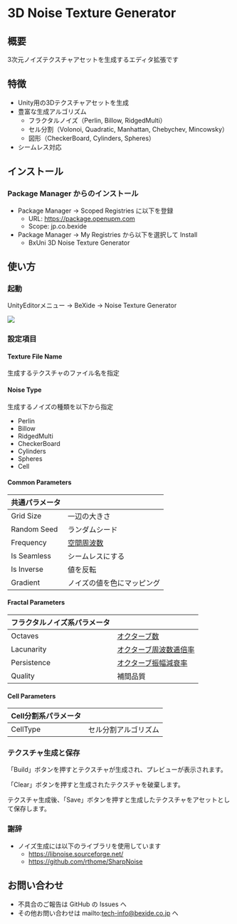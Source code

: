 ﻿# 3D Noise Texture Generator

## 概要

3次元ノイズテクスチャアセットを生成するエディタ拡張です

## 特徴
* Unity用の3Dテクスチャアセットを生成
* 豊富な生成アルゴリズム
  * フラクタルノイズ（Perlin, Billow, RidgedMulti）
  * セル分割（Volonoi, Quadratic, Manhattan, Chebychev, Mincowsky）
  * 図形（CheckerBoard, Cylinders, Spheres）
* シームレス対応

## インストール

### Package Manager からのインストール

* Package Manager → Scoped Registries に以下を登録
    * URL: https://package.openupm.com
    * Scope: jp.co.bexide
* Package Manager → My Registries から以下を選択して Install
    * BxUni 3D Noise Texture Generator

## 使い方

### 起動

UnityEditorメニュー → BeXide → Noise Texture Generator

![](images/ntg01.png)

### 設定項目

#### Texture File Name

生成するテクスチャのファイル名を指定

#### Noise Type

生成するノイズの種類を以下から指定

* Perlin
* Billow
* RidgedMulti
* CheckerBoard
* Cylinders
* Spheres
* Cell

#### Common Parameters

| 共通パラメータ       |                  |
|-------------|------------------------------------------------------------------------|
| Grid Size   | 一辺の大きさ                                                                 |
| Random Seed | ランダムシード                                                                |
| Frequency   | [空間周波数](http://libnoise.sourceforge.net/glossary/index.html#frequency) |
| Is Seamless | シームレスにする                                                               |
| Is Inverse  | 値を反転                                                                   |
| Gradient    | ノイズの値を色にマッピング                                                          |

#### Fractal Parameters

| フラクタルノイズ系パラメータ ||
|--------------|---|
| Octaves      |[オクターブ数](http://libnoise.sourceforge.net/glossary/index.html#octave)|
| Lacunarity   |[オクターブ周波数逓倍率](http://libnoise.sourceforge.net/glossary/index.html#lacunarity)|
| Persistence  |[オクターブ振幅減衰率](http://libnoise.sourceforge.net/glossary/index.html#persistence)|
| Quality      |補間品質|

#### Cell Parameters

| Cell分割系パラメータ ||
|-------------|---|
| CellType    |セル分割アルゴリズム|

### テクスチャ生成と保存

「Build」ボタンを押すとテクスチャが生成され、プレビューが表示されます。

「Clear」ボタンを押すと生成されたテクスチャを破棄します。

テクスチャ生成後、「Save」ボタンを押すと生成したテクスチャをアセットとして保存します。

### 謝辞

* ノイズ生成には以下のライブラリを使用しています
  * https://libnoise.sourceforge.net/
  * https://github.com/rthome/SharpNoise


## お問い合わせ

* 不具合のご報告は GitHub の Issues へ
* その他お問い合わせは mailto:tech-info@bexide.co.jp へ

